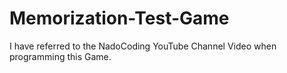 # Memorization-Test-Game

I have referred to the NadoCoding YouTube Channel Video when programming this Game.
